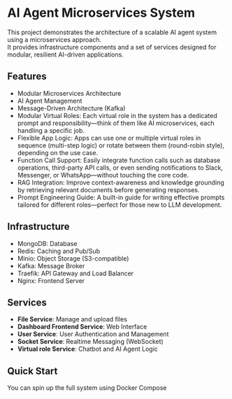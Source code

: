# AI Agent Microservices System

This project demonstrates the architecture of a scalable AI agent system using a microservices approach.  
It provides infrastructure components and a set of services designed for modular, resilient AI-driven applications.

## Features
- Modular Microservices Architecture
- AI Agent Management
- Message-Driven Architecture (Kafka)
- Modular Virtual Roles: Each virtual role in the system has a dedicated prompt and responsibility—think of them like AI microservices, each handling a specific job.
- Flexible App Logic: Apps can use one or multiple virtual roles in sequence (multi-step logic) or rotate between them (round-robin style), depending on the use case.
- Function Call Support: Easily integrate function calls such as database operations, third-party API calls, or even sending notifications to Slack, Messenger, or WhatsApp—without touching the core code.
- RAG Integration: Improve context-awareness and knowledge grounding by retrieving relevant documents before generating responses.
- Prompt Engineering Guide: A built-in guide for writing effective prompts tailored for different roles—perfect for those new to LLM development.

## Infrastructure
- MongoDB: Database
- Redis: Caching and Pub/Sub
- Minio: Object Storage (S3-compatible)
- Kafka: Message Broker
- Traefik: API Gateway and Load Balancer
- Nginx: Frontend Server

## Services
- **File Service**: Manage and upload files
- **Dashboard Frontend Service**: Web Interface
- **User Service**: User Authentication and Management
- **Socket Service**: Realtime Messaging (WebSocket)
- **Virtual role Service**: Chatbot and AI Agent Logic

## Quick Start
You can spin up the full system using Docker Compose
